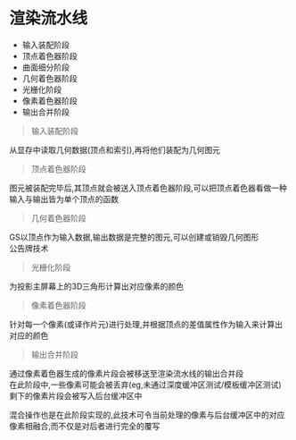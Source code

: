 # 渲染流水线
+ 输入装配阶段  
+ 顶点着色器阶段  
+ 曲面细分阶段  
+ 几何着色器阶段  
+ 光栅化阶段  
+ 像素着色器阶段  
+ 输出合并阶段  

>输入装配阶段

从显存中读取几何数据(顶点和索引),再将他们装配为几何图元  

>顶点着色器阶段  

图元被装配完毕后,其顶点就会被送入顶点着色器阶段,可以把顶点着色器看做一种输入与输出皆为单个顶点的函数  

>几何着色器阶段

GS以顶点作为输入数据,输出数据是完整的图元,可以创建或销毁几何图形  
公告牌技术  

>光栅化阶段  

为投影主屏幕上的3D三角形计算出对应像素的颜色  

>像素着色器阶段

针对每一个像素(或译作片元)进行处理,并根据顶点的差值属性作为输入来计算出对应的颜色  

>输出合并阶段

通过像素着色器生成的像素片段会被移送至渲染流水线的输出合并段  
在此阶段中,一些像素可能会被丢弃(eg,未通过深度缓冲区测试/模板缓冲区测试)  
剩下的像素片段会被写入后台缓冲区中  

混合操作也是在此阶段实现的,此技术可令当前处理的像素与后台缓冲区中的对应像素相融合,而不仅是对后者进行完全的覆写  
